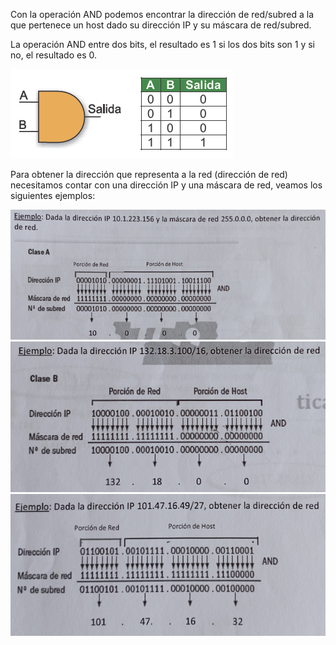 Con la operación AND podemos encontrar la dirección de red/subred a la que pertenece un host dado su dirección IP y su máscara de red/subred.

La operación AND entre dos bits, el resultado es 1 si los dos bits son 1 y si no, el resultado es 0.

<img src="https://github.com/luisbueno8/literatura_sigloxxi/blob/master/animales/and.png">

Para obtener la dirección que representa a la red (dirección de red) necesitamos contar con una dirección IP y una máscara de red, veamos los siguientes ejemplos:

<img src="https://github.com/luisbueno8/literatura_sigloxxi/blob/master/animales/red1.png">

<img src="https://github.com/luisbueno8/literatura_sigloxxi/blob/master/animales/red2.png">

<img src="https://github.com/luisbueno8/literatura_sigloxxi/blob/master/animales/red3.png">

